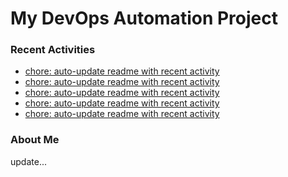 # My DevOps Automation Project

### Recent Activities
<!-- activity:START -->
- [chore: auto-update readme with recent activity](https://github.com/kaigiii/mybowling-app/commit/583fa419ce0ce9c50d579bf84e1cc8f8cfb29635)
- [chore: auto-update readme with recent activity](https://github.com/kaigiii/mybowling-app/commit/d52d7d4c8351069ad987772ddeba703f7feaffe4)
- [chore: auto-update readme with recent activity](https://github.com/kaigiii/mybowling-app/commit/7d32b840c27ab2d4d7b909182331e4da21e256e2)
- [chore: auto-update readme with recent activity](https://github.com/kaigiii/mybowling-app/commit/50b40924629a0cb2fb41b3d980fd7cac01d18db2)
- [chore: auto-update readme with recent activity](https://github.com/kaigiii/mybowling-app/commit/725bcbcad054f688935f406a4e4d4bcde01aa3f8)
<!-- activity:END -->

### About Me
<!-- MYLINKS:START -->
<!-- MYLINKS:END -->

update...
